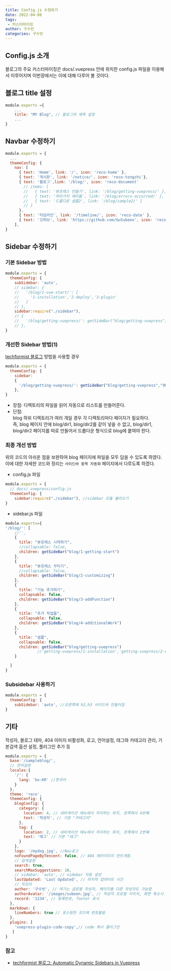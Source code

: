 ```yaml
---
title: Config.js 수정하기
date: 2022-04-08
tags:
 - 커스터마이징
author: 구수빈
categories: 구수빈
---
```

## Config.js 소개
블로그의 주요 커스터마이징은 docs/.vuepress 안에 위치한 config.js 파일을 이용해서 이루어지며 이번장에서는 이에 대해 다루어 볼 것이다.

## 블로그 title 설정
```js
module.exports ={
    ...
    title: "MY Blog", // 블로그의 제목 설정
    ...
}
```
## Navbar 수정하기
```js
module.exports = {
  ...
  themeConfig: {
    nav: [
      { text: 'Home', link: '/', icon: 'reco-home' },
      { text: '게시판', link: '/notice/', icon: 'reco-tongzhi'},
      { text: '블로그',link: '/blog/', icon: 'reco-document'
        // items: [
        //   { text: '뷰프레스 만들기', link: '/blog/getting-vuepress/' },
        //   { text: '여러가지 에러들', link: '/blog/errors-occurred/' },
        //   { text: '드롭다운 샘플2', link: '/blog/sample2/' }
        // ]
      },
      { text: '타임라인', link: '/timeline/', icon: 'reco-date' },
      { text: '깃허브', link: 'https://github.com/GuSubeen', icon: 'reco-github' }
    ],
}  
```

## Sidebar 수정하기

### 기본 Sidebar 방법
```js
module.exports = {
  themeConfig: {
    subSidebar: 'auto', 
    // sidebar: {
    //   '/blog/1-vue-start/': [
    //     '1-installation','2-deploy','3-plugin'
    //   ]
    // },  
    sidebar:require("./sidebar"),
    // {
    //   '/blog/getting-vuepress/': getSideBar("blog/getting-vuepress","뷰프레스 만들기")
    // },
}  
```
### 개선한 Sidebar 방법(1)
[techformist 블로그](https://techformist.com/automatic-dynamic-sidebar-vuepress/) 방법을 사용할 경우
```js
module.exports = {
  themeConfig: {
    sidebar:
    {
      '/blog/getting-vuepress/': getSideBar("blog/getting-vuepress","뷰프레스 만들기")
    },
}  
```
- 장점: 디렉토리의 파일을 읽어 자동으로 리스트를 만들어준다.
- 단점:   
  blog 하위 디렉토리가 여러 개일 경우 각 디렉토리마다 페이지가 필요하다.  
  즉, blog 페이지 안에 blog/dir1, blog/dir2를 같이 넣을 수 없고, blog/dir1, blog/dir2 페이지를 따로 만들어서 드롭다운 형식으로 blog에 붙여야 한다.

### 최종 개선 방법
위의 코드의 아쉬운 점을 보완하여 blog 페이지에 파일을 모두 담을 수 있도록 하였다.  
이에 대한 자세한 코드와 정리는 `사이드바 항목 자동화` 페이지에서 다루도록 하겠다.
- config.js 파일
```js
module.exports = {
  // docs/.vuepress/config.js
  themeConfig: {
    sidebar:require("./sidebar"), //sidebar 모듈 불러오기
}  
```
- sidebar.js 파일
```js
module.exports={
'/blog/': [
    //'',
    {
      title: "뷰프레스 시작하기",
      //collapsable: false,
      children: getSideBar("blog/1-getting-start")
    },
    {
      title: "뷰프레스 꾸미기",
      //collapsable: false,
      children: getSideBar("blog/2-customizing")
    },
    {
      title: "기능 추가하기",
      collapsable: false,
      children: getSideBar("blog/3-addFunction")
    },
    {
      title: "추가 작업들",
      collapsable: false,
      children: getSideBar("blog/4-additionalWork")
    },
    {
      title: "샘플",
      collapsable: false,
      children: getSideBar("blog/getting-vuepress")
              //'getting-vuepress/1-installation','getting-vuepress/2-deploy'
    }

  ]
}
```

### Subsidebar 사용하기
```js
module.exports = {
  themeConfig: {
    subSidebar: 'auto', //오른쪽에 h2,h3 사이드바 만들어짐
}  
```

## 기타
작성자, 블로그 테마, 404 이미지 비활성화, 로고, 언어설정, 태그와 카테고리 관리, 기본검색 옵션 설정, 플러그인 추가 등

```js
module.exports = {
  base:'/sampleblog/',
  // 언어설정
  locales:{
    '/': {
      lang: 'ko-KR' //한국어
    }
  },
  theme: 'reco',
  themeConfig: {
    blogConfig: {
      category: {
        location: 4, // 네비게이션 메뉴에서 차지하는 위치, 왼쪽에서 4번째 
        text: '작성자', // 기본 "카테고리"
      },
      tag: {
        location: 2, // 네비게이션 메뉴에서 차지하는 위치, 왼쪽에서 2번째
        text: '태그' // 기본 "태그"
      }
    }, 
    logo: '/mydog.jpg', //Nav로고
    noFoundPageByTencent: false, // 404 에러이미지 안뜨게함.
    // 검색설정
    search: true,
    searchMaxSuggestions: 10,
    // sidebar: 'auto', // sidebar 자동 생성
    lastUpdated: 'Last Updated', // 마지막 업데이트 시간
    // 작성자
    author: '구수빈', // 여기는 글로벌 작성자, 페이지별 다른 작성자도 가능함
    authorAvatar: '/images/subeen.jpg', // 작성자 프로필 이미지, 화면 축소시 메뉴바 누르면 보임
    record: '1234', // 등록번호, footer 표시 
  },
  markdown: {
    lineNumbers: true // 포스팅한 코드에 번호붙음
  },
  plugins: [
    'vuepress-plugin-code-copy',// code 복사 플러그인
   ] 
}  
```


### 참고
- [techformist 블로그: Automatic Dynamic Sidebars in Vuepress](https://techformist.com/automatic-dynamic-sidebar-vuepress/)

<comment/>